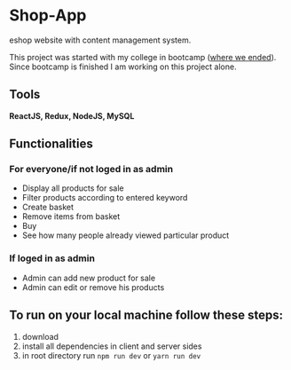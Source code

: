 # Shop-App

eshop website with content management system.

This project was started with my college in bootcamp ([where we ended](https://github.com/Zmagis/shop)). Since bootcamp is finished I am working on this project alone.

## Tools

**ReactJS, Redux, NodeJS, MySQL**

## Functionalities

### For everyone/if not loged in as admin

- Display all products for sale
- Filter products according to entered keyword
- Create basket
- Remove items from basket
- Buy
- See how many people already viewed particular product

### If loged in as admin

- Admin can add new product for sale
- Admin can edit or remove his products

## To run on your local machine follow these steps:

1. download
2. install all dependencies in client and server sides
3. in root directory run `npm run dev` or `yarn run dev`
